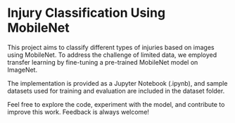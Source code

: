 # Injury Classification Using MobileNet

This project aims to classify different types of injuries based on images using MobileNet. To address the challenge of limited data, we employed transfer learning by fine-tuning a pre-trained MobileNet model on ImageNet.

The implementation is provided as a Jupyter Notebook (.ipynb), and sample datasets used for training and evaluation are included in the dataset folder.

Feel free to explore the code, experiment with the model, and contribute to improve this work. Feedback is always welcome!
